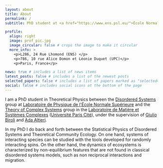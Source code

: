 ```yaml
---
layout: about
title: About
permalink: /
subtitle: PhD student at <a href="https://www.ens.psl.eu/">École Normale Supérieure</a> and <a href="https://u-paris.fr/en/">Université Paris Cité</a> 

profile:
  align: right
  image: prof_pic.jpg
  image_circular: false # crops the image to make it circular
  more_info: >
    <p>L286, 24 Rue Lhomond (ENS) </p>
    <p>786, 10 rue Alice Domon et Léonie Duquet (UPC)</p>
    <p>Paris, France</p>

news: true # includes a list of news items
latest_posts: false # includes a list of the newest posts
selected_papers: false # includes a list of papers marked as "selected={true}"
social: false # includes social icons at the bottom of the page
---
```


I am a PhD student in Theoretical Physics between the [Disordered Systems](https://www.lpens.ens.psl.eu/research/phystat/systemes-desordonnes-applications/?lang=en) group at [Laboratoire de Physique de l'École Normale Supérieure](https://www.lpens.ens.psl.eu/) and the [Theory of Complex Systems](https://sites.google.com/view/theory-of-complex-systems/welcome) group in the [Laboratoire de Matière et Systèmes Complexes](https://fr.u-paris.fr/laboratoires/matiere-et-systemes-complexes) ([Université Paris Cité](https://u-paris.fr/en/)), under the supervision of [Giulio Biroli](https://www.lpens.ens.psl.eu/giulio-biroli/) and [Ada Altieri](https://www.adaaltieri.com/).

In my PhD I do back and forth between the Statistical Physics of Disordered Systems and Theoretical Community Ecology. On one hand, systems of interacting species can be studied with the tools developed for randomly interacting spins. On the other hand, the dynamics of ecosystems is characterized by non-equilibrium features that are not found in classical disordered systems models, such as non reciprocal interactions and migration.
